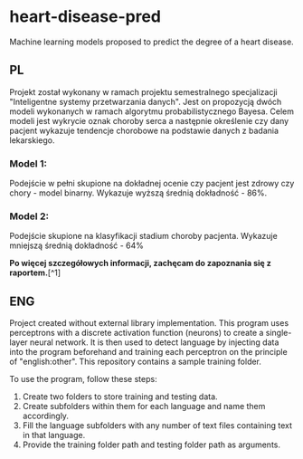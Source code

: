 # heart-disease-pred
Machine learning models proposed to predict the degree of a heart disease.

## PL

Projekt został wykonany w ramach projektu semestralnego specjalizacji "Inteligentne systemy przetwarzania danych". Jest on propozycją dwóch modeli wykonanych w ramach algorytmu probabilistycznego Bayesa. Celem modeli jest wykrycie oznak choroby serca a następnie określenie czy dany pacjent wykazuje tendencje chorobowe na podstawie danych z badania lekarskiego.

### Model 1:

Podejście w pełni skupione na dokładnej ocenie czy pacjent jest zdrowy czy chory - model binarny. Wykazuje wyższą średnią dokładność - 86%.

### Model 2:

Podejście skupione na klasyfikacji stadium choroby pacjenta. Wykazuje mniejszą średnią dokładność - 64%




**Po więcej szczegółowych informacji, zachęcam do zapoznania się z raportem.**[^1]

## ENG

Project created without external library implementation. This program uses perceptrons with a discrete activation function (neurons) to create a single-layer neural network. It is then used to detect language by injecting data into the program beforehand and training each perceptron on the principle of "english:other". This repository contains a sample training folder.

To use the program, follow these steps:

1. Create two folders to store training and testing data.
2. Create subfolders within them for each language and name them accordingly.
3. Fill the language subfolders with any number of text files containing text in that language.
4. Provide the training folder path and testing folder path as arguments.
